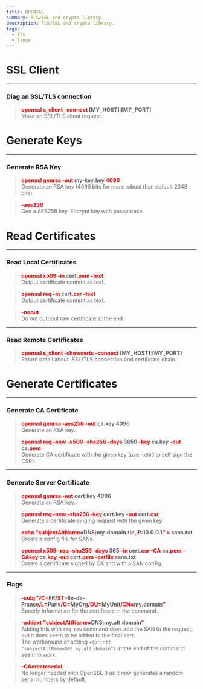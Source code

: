 ```yaml
---
title: OPENSSL
summary: TLS/SSL and crypto library.
description: TLS/SSL and crypto library.
tags:
  - tls
  - linux
---
```


# SSL Client

---

### Diag an SSL/TLS connection


 > 
 > **<font color=red>openssl s_client -connect</font> \[MY_HOST\]<font color=red>:</font>\[MY_PORT\]**</br>
 > Make an SSL/TLS client request.

# Generate Keys

---

### Generate RSA Key


 > 
 > **<font color=red>openssl genrsa -out</font> my-key.key <font color=red>4096</font>**</br>
 > Generate an RSA key (4096 bits for more robust than default 2048 bits).

 > 
 > **<font color=red>-aes256</font>**</br>
 > Gen a AES256 key.
 > Encrypt key with passphrase.

# Read Certificates

---

### Read Local Certificates


 > 
 > **<font color=red>openssl x509 -in</font> cert<font color=red>.pem -text</font>**</br>
 > Output certificate content as text.

 > 
 > **<font color=red>openssl req -in</font> cert<font color=red>.csr -text</font>**</br>
 > Output certificate content as text.

 > 
 > **<font color=red>-noout</font>**</br>
 > Do not outpout raw certificate at the end.

---

### Read Remote Certificates


 > 
 > **<font color=red>openssl s_client -showcerts -connect</font> \[MY_HOST\]<font color=red>:</font>\[MY_PORT\]**</br>
 > Return detail about  SSL/TLS connection and certificate chain.

# Generate Certificates

---

### Generate CA Certificate


 > 
 > **<font color=red>openssl genrsa -aes256 -out </font>ca.key 4096**</br>
 > Generate an RSA key.
 > 
 > **<font color=red>openssl req -new -x509 -sha256 -days</font> 3650 <font color=red>-key</font> ca.key <font color=red>-out</font> ca<font color=red>.pem</font>**</br>
 > Generate CA certificate with the given key (use `-x509` to self sign the CSR).

---

### Generate Server Certificate


 > 
 > **<font color=red>openssl genrsa -out </font>cert.key 4096**</br>
 > Generate an RSA key.
 > 
 > **<font color=red>openssl req -new -sha256 -key</font> cert.key <font color=red>-out</font> cert<font color=red>.csr</font>**</br>
 > Generate a certificate singing request with the given key.
 > 
 > **<font color=red>echo "subjectAltName=</font>DNS<font color=red>:</font>my-domain.tld<font color=red>,</font>IP<font color=red>:</font>10.0.0.1<font color=red>" ></font> sans.txt**</br>
 > Create a config file for SANs.
 > 
 > **<font color=red>openssl x509 -req -sha256 -days</font> 365 <font color=red>-in</font> cert<font color=red>.csr -CA</font> ca.<font color=red>pem -CAkey</font> ca<font color=red>.key -out</font> cert<font color=red>.pem -extfile</font> sans.txt**</br>
 > Create a certificate signed by CA and with a SAN config.

---

### Flags


 > 
 > **<font color=red>-subj "/C=</font>FR<font color=red>/ST=</font>Ile-de-France<font color=red>/L=</font>Paris<font color=red>/O=</font>MyOrg<font color=red>/OU=</font>MyUnit<font color=red>/CN=</font>my.domain<font color=red>"</font>**</br>
 > Specify information for the certificate in the command.

 > 
 > **<font color=red>-addext "subjectAltName=</font>DNS:my.alt.domain<font color=red>"</font>**</br>
 > Adding this with `req new` command does add the SAN to the request, but it does seem to be added to the final cert.</br>
 > The workaround of adding `<(printf "subjectAltName=DNS:my.alt.domain")` at the end of the command seem to work.

 > 
 > **<font color=red>-CAcreateserial</font>**</br>
 > No longer needed with OpenSSL 3 as it now generates a random serial numbers by default.
